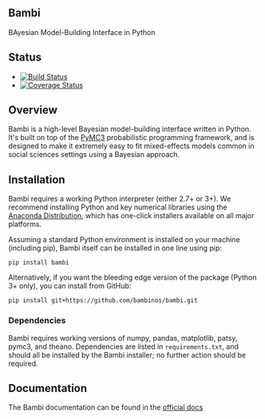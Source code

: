 Bambi
------
BAyesian Model-Building Interface in Python

## Status
* [![Build Status](https://travis-ci.org/bambinos/bambi.svg?branch=master)](https://travis-ci.org/bambinos/bambi)
* [![Coverage Status](https://coveralls.io/repos/github/bambinos/bambi/badge.svg?branch=master)](https://coveralls.io/github/bambinos/bambi?branch=master)

## Overview

Bambi is a high-level Bayesian model-building interface written in Python. It's built on top of the [PyMC3](https://github.com/pymc-devs/pymc3) probabilistic programming framework, and is designed to make it extremely easy to fit mixed-effects models common in social sciences settings using a Bayesian approach.

## Installation

Bambi requires a working Python interpreter (either 2.7+ or 3+). We recommend installing Python and key numerical libraries using the [Anaconda Distribution](https://www.continuum.io/downloads), which has one-click installers available on all major platforms.

Assuming a standard Python environment is installed on your machine (including pip), Bambi itself can be installed in one line using pip:

    pip install bambi

Alternatively, if you want the bleeding edge version of the package (Python 3+ only), you can install from GitHub:

    pip install git+https://github.com/bambinos/bambi.git

### Dependencies

Bambi requires working versions of numpy, pandas, matplotlib, patsy, pymc3, and theano. Dependencies are listed in `requirements.txt`, and should all be installed by the Bambi installer; no further action should be required.


## Documentation

The Bambi documentation can be found in the [official docs](https://bambinos.github.io/bambi/index.html)
